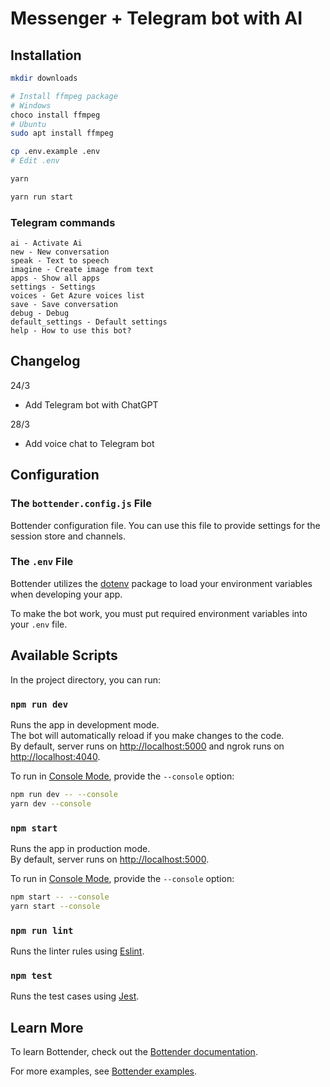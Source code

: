 # Messenger + Telegram bot with AI

## Installation

```sh
mkdir downloads

# Install ffmpeg package
# Windows
choco install ffmpeg
# Ubuntu
sudo apt install ffmpeg

cp .env.example .env
# Edit .env

yarn

yarn run start
```

### Telegram commands

```text
ai - Activate Ai
new - New conversation
speak - Text to speech
imagine - Create image from text
apps - Show all apps
settings - Settings
voices - Get Azure voices list
save - Save conversation
debug - Debug
default_settings - Default settings
help - How to use this bot?
```

## Changelog

24/3

- Add Telegram bot with ChatGPT

28/3

- Add voice chat to Telegram bot

## Configuration

### The `bottender.config.js` File

Bottender configuration file. You can use this file to provide settings for the session store and channels.

### The `.env` File

Bottender utilizes the [dotenv](https://www.npmjs.com/package/dotenv) package to load your environment variables when developing your app.

To make the bot work, you must put required environment variables into your `.env` file.

## Available Scripts

In the project directory, you can run:

### `npm run dev`

Runs the app in development mode.<br>
The bot will automatically reload if you make changes to the code.<br>
By default, server runs on [http://localhost:5000](http://localhost:5000) and ngrok runs on [http://localhost:4040](http://localhost:4040).

To run in [Console Mode](https://bottender.js.org/docs/en/the-basics-console-mode), provide the `--console` option:

```sh
npm run dev -- --console
yarn dev --console
```

### `npm start`

Runs the app in production mode.<br>
By default, server runs on [http://localhost:5000](http://localhost:5000).

To run in [Console Mode](https://bottender.js.org/docs/en/the-basics-console-mode), provide the `--console` option:

```sh
npm start -- --console
yarn start --console
```

### `npm run lint`

Runs the linter rules using [Eslint](https://eslint.org/).

### `npm test`

Runs the test cases using [Jest](https://jestjs.io/).

## Learn More

To learn Bottender, check out the [Bottender documentation](https://bottender.js.org/docs/en/getting-started).

For more examples, see [Bottender examples](https://github.com/Yoctol/bottender/tree/master/examples).

